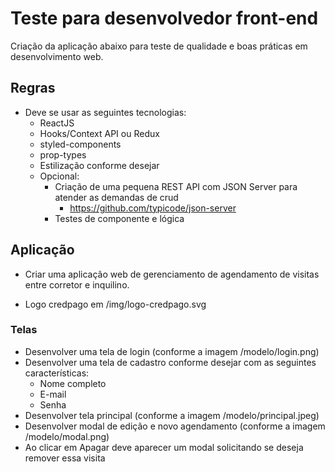 # Teste para desenvolvedor front-end

Criação da aplicação abaixo para teste de qualidade e boas práticas em desenvolvimento web.

## Regras
  
  - Deve se usar as seguintes tecnologias:
    - ReactJS
    - Hooks/Context API ou Redux
    - styled-components
    - prop-types
    - Estilização conforme desejar
    - Opcional:
      - Criação de uma pequena REST API com JSON Server para atender as demandas de crud
        - https://github.com/typicode/json-server
      - Testes de componente e lógica

## Aplicação

- Criar uma aplicação web de gerenciamento de agendamento de visitas entre corretor e inquilino.

- Logo credpago em /img/logo-credpago.svg

### Telas

  - Desenvolver uma tela de login (conforme a imagem /modelo/login.png)
  - Desenvolver uma tela de cadastro conforme desejar com as seguintes características:
    - Nome completo
    - E-mail
    - Senha
  - Desenvolver tela principal (conforme a imagem /modelo/principal.jpeg)
  - Desenvolver modal de edição e novo agendamento (conforme a imagem /modelo/modal.png)
  - Ao clicar em Apagar deve aparecer um modal solicitando se deseja remover essa visita
